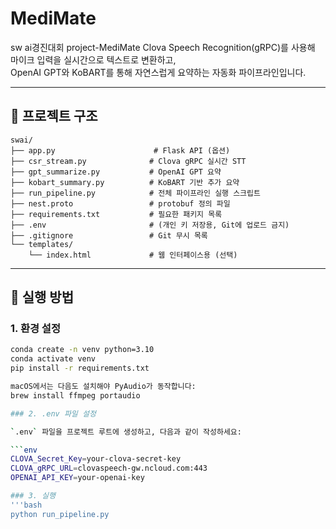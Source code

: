 # MediMate
sw ai경진대회 project-MediMate
Clova Speech Recognition(gRPC)를 사용해 마이크 입력을 실시간으로 텍스트로 변환하고,  
OpenAI GPT와 KoBART를 통해 자연스럽게 요약하는 자동화 파이프라인입니다.

---

## 📁 프로젝트 구조

    swai/
    ├── app.py                      # Flask API (옵션)
    ├── csr_stream.py              # Clova gRPC 실시간 STT
    ├── gpt_summarize.py           # OpenAI GPT 요약
    ├── kobart_summary.py          # KoBART 기반 추가 요약
    ├── run_pipeline.py            # 전체 파이프라인 실행 스크립트
    ├── nest.proto                 # protobuf 정의 파일
    ├── requirements.txt           # 필요한 패키지 목록
    ├── .env                       # (개인 키 저장용, Git에 업로드 금지)
    ├── .gitignore                 # Git 무시 목록
    └── templates/
        └── index.html             # 웹 인터페이스용 (선택)

---

## 🚀 실행 방법

### 1. 환경 설정

```bash
conda create -n venv python=3.10
conda activate venv
pip install -r requirements.txt

macOS에서는 다음도 설치해야 PyAudio가 동작합니다:
brew install ffmpeg portaudio

### 2. .env 파일 설정

`.env` 파일을 프로젝트 루트에 생성하고, 다음과 같이 작성하세요:

```env
CLOVA_Secret_Key=your-clova-secret-key
CLOVA_gRPC_URL=clovaspeech-gw.ncloud.com:443
OPENAI_API_KEY=your-openai-key

### 3. 실행 
'''bash
python run_pipeline.py
